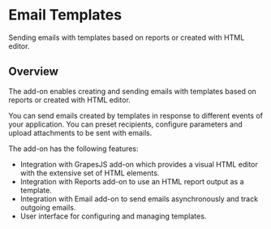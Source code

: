 # Email Templates

Sending emails with templates based on reports or created with HTML editor.

## Overview

The add-on enables creating and sending emails with templates based on reports or created with HTML editor.

You can send emails created by templates in response to different events of your application. You can preset recipients, configure parameters and upload attachments to be sent with emails.

The add-on has the following features:

- Integration with GrapesJS add-on which provides a visual HTML editor with the extensive set of HTML elements.
- Integration with Reports add-on to use an HTML report output as a template.
- Integration with Email add-on to send emails asynchronously and track outgoing emails.
- User interface for configuring and managing templates.